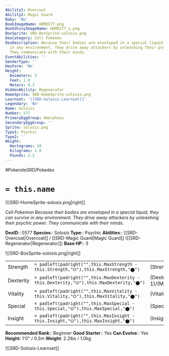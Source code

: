 ```yaml
---
Ability1: Overcoat
Ability2: Magic Guard
Baby: 'No'
BookImageName: HOME577.png
BookShinyImageName: HOME577_s.png
BoxSprite: SRD-BoxSprite-solosis.png
DexCategory: Cell Pokemon
DexDescription: Because their bodies are enveloped in a special liquid, they can survive
  in any environment. They drive away attackers by unleashing their psychic power.
  They communicate with their minds.
EventAbilities: ''
GenderType: ''
HasForm: 'No'
Height:
  Deimeters: 3
  Feet: 1.0
  Meters: 0.3
HiddenAbility: Regenerator
HomeSprite: SRD-HomeSprite-solosis.png
Learnset: '[[SRD-Solosis-Learnset]]'
Legendary: 'No'
Name: Solosis
Number: 577
PrimaryEggGroup: Amorphous
SecondaryEggGroup: ''
Sprite: solosis.png
Type1: Psychic
Type2: ''
Weight:
  Hectograms: 10
  Kilograms: 1.0
  Pounds: 2.2
---
```


#PokeroleSRD/Pokedex

# `= this.name`

![[SRD-HomeSprite-solosis.png|right]]

*Cell Pokemon*
*Because their bodies are enveloped in a special liquid, they can survive in any environment. They drive away attackers by unleashing their psychic power. They communicate with their minds.*

**DexID**:: 0577
**Species**:: Solosis
**Type**:: Psychic
**Abilities**:: [[SRD-Overcoat|Overcoat]] / [[SRD-Magic Guard|Magic Guard]] ([[SRD-Regenerator|Regenerator]])
**Base HP**:: 3

![[SRD-BoxSprite-solosis.png|right]]

|           |                                                                                        |                                          |
| --------- | -------------------------------------------------------------------------------------- | ---------------------------------------- |
| Strength  | `= padleft(padright("",this.MaxStrength - this.Strength,"⭘"),this.MaxStrength,"⬤")`    | (Strength::1)/(MaxStrength::3)   |
| Dexterity | `= padleft(padright("",this.MaxDexterity - this.Dexterity,"⭘"),this.MaxDexterity,"⬤")` | (Dexterity:: 1)/(MaxDexterity::3) |
| Vitality  | `= padleft(padright("",this.MaxVitality - this.Vitality,"⭘"),this.MaxVitality,"⬤")`    | (Vitality::1)/(MaxVitality::3)   |
| Special   | `= padleft(padright("",this.MaxSpecial - this.Special,"⭘"),this.MaxSpecial,"⬤")`       | (Special::3)/(MaxSpecial::6)     |
| Insight   | `= padleft(padright("",this.MaxInsight - this.Insight,"⭘"),this.MaxInsight,"⬤")`       | (Insight::2)/(MaxInsight::4)     |

**Recommended Rank**:: Beginner
**Good Starter**:: Yes
**Can Evolve**:: Yes
**Height**: 1'0" / 0.3m
**Weight**: 2.2lbs / 1.0kg

![[SRD-Solosis-Learnset]]